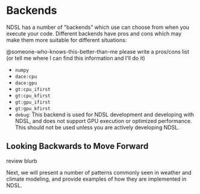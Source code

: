 # Backends

NDSL has a number of "backends" which use can choose from when you execute your code. Different
backends have pros and cons which may make them more suitable for different situations:

@someone-who-knows-this-better-than-me please write a pros/cons list (or tell me where I can find
this information and I'll do it)

- `numpy`
- `dace:cpu`
- `dace:gpu`
- `gt:cpu_ifirst`
- `gt:cpu_kfirst`
- `gt:gpu_ifirst`
- `gt:gpu_kfirst`
- `debug`: This backend is used for NDSL development and developing with NDSL, and does not support
GPU execution or optimized performance. This should not be used unless you are actively developing
NDSL.

## Looking Backwards to Move Forward

review blurb

Next, we will present a number of patterns commonly seen in weather and climate modeling,
and provide examples of how they are implemented in NDSL.
